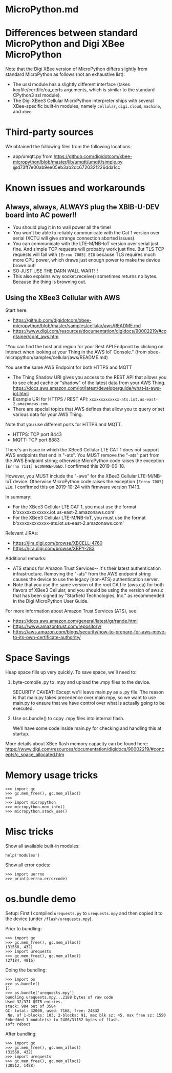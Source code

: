 # MicroPython.md


# Differences between standard MicroPython and Digi XBee MicroPython

Note that the Digi XBee version of MicroPython differs slightly from standard MicroPython
as follows (not an exhaustive list):
- The ussl module has a slightly different interface (takes keyfile/certfile/ca\_certs arguments,
  which is similar to the standard CPython3 ssl module).
- The Digi XBee3 Cellular MicroPython interpreter ships with several XBee-specific
  built-in modules, namely `cellular`, `digi.cloud`, `machine`, and `xbee`.


# Third-party sources

We obtained the following files from the following locations:

- app/umqtt.py from https://github.com/digidotcom/xbee-micropython/blob/master/lib/umqtt/umqtt/simple.py @d73ff7e00ab9ee05eb3ab2dc672032f226dda1cc


# Known issues and workarounds


## Always, always, ALWAYS plug the XBIB-U-DEV board into AC power!!

- You should plug it in to wall power all the time!
- You won't be able to reliably communicate with the Cat 1 version over serial (XCTU will give strange connection aborted issues).
- You can communicate with the LTE-M/NB-IoT version over serial just fine. And simple TCP requests will probably work just fine.
  But TLS TCP requests will fail with `[Errno 7005] EIO` because TLS requires much more CPU power, which draws just enough
  power to make the device brown out!
- SO JUST USE THE DARN WALL WART!!!
- This also explains why socket.receive() sometimes returns no bytes. Because the thing is browning out.


## Using the XBee3 Cellular with AWS

Start here:
- https://github.com/digidotcom/xbee-micropython/blob/master/samples/cellular/aws/README.md
- https://www.digi.com/resources/documentation/digidocs/90002219/#container/cont_aws.htm

"You can find the host and region for your Rest API Endpoint by clicking on Interact when looking at your Thing in the AWS IoT Console." (from xbee-micropython/samples/cellular/aws/README.md)

You use the same AWS Endpoint for both HTTPS and MQTT
- The Thing Shadow URI gives you access to the REST API that allows you to see cloud cache or "shadow" of the latest data from your AWS Thing.
  https://docs.aws.amazon.com/iot/latest/developerguide/what-is-aws-iot.html
- Example URI for HTTPS / REST API: `xxxxxxxxxxxxx-ats.iot.us-east-2.amazonaws.com`
- There are special topics that AWS defines that allow you to query or set various data for your AWS Thing.

Note that you use different ports for HTTPS and MQTT.
- HTTPS: TCP port 8443
- MQTT: TCP port 8883

There's an issue in which the XBee3 Cellular LTE CAT 1 does not support AWS endpoints that end in "-ats".
You MUST remove the "-ats" part from the AWS Endpoint string; otherwise MicroPython code raises
the exception `[Errno 7111] ECONNREFUSED`. I confirmed this 2019-06-18.

However, you MUST include the "-aws" for the XBee3 Cellular LTE-M/NB-IoT device.
Otherwise MicroPython code raises the exception `[Errno 7005] EIO`.
I confirmed this on 2019-10-24 with firmware version 11413.

In summary:
- For the XBee3 Cellular LTE CAT 1, you must use the format  b'xxxxxxxxxxxxx.iot.us-east-2.amazonaws.com'
- For the XBee3 Cellular LTE-M/NB-IoT, you must use the format  b'xxxxxxxxxxxxx-ats.iot.us-east-2.amazonaws.com'

Relevant JIRAs:
- https://jira.digi.com/browse/XBCELL-4760
-  https://jira.digi.com/browse/XBPY-283

Additional remarks:
- ATS stands for Amazon Trust Services-- it's their latest authentication infrastructure.
  Removing the "-ats" from the AWS endpoint string causes the device to use the legacy (non-ATS) authentication server.
- Note that you use the same version of the root CA file (aws.ca) for both flavors of XBee3 Cellular,
  and you should be using the version of aws.c that has been signed by "Starfield Technologies, Inc."
  as recommended in the Digi MicroPython User Guide.

For more information about Amazon Trust Services (ATS), see:
- https://docs.aws.amazon.com/general/latest/gr/rande.html
- https://www.amazontrust.com/repository/
- https://aws.amazon.com/blogs/security/how-to-prepare-for-aws-move-to-its-own-certificate-authority/


# Space Savings

Heap space fills up very quickly. To save space, we'll need to:

1) byte-compile .py to .mpy and upload the .mpy files to the device.

   SECURITY CAVEAT: Except we'll leave main.py as a .py file.
   The reason is that main.py takes precedence over main.mpy,
   so we want to use main.py to ensure that we have control
   over what is actually going to be executed.

2) Use os.bundle() to copy .mpy files into internal flash.

   We'll have some code inside main.py for checking and handling this at startup.

More details about XBee flash memory capacity can be found here: https://www.digi.com/resources/documentation/digidocs/90002219/#concepts/c_space_allocated.htm


# Memory usage tricks

```
>>> import gc
>>> gc.mem_free(), gc.mem_alloc()
>>>
>>> import micropython
>>> micropython.mem_info()
>>> micropython.stack_use()
```


# Misc tricks

Show all available built-in modules:
```
help('modules')
```

Show all error codes:
```
>>> import uerrno
>>> print(uerrno.errorcode)
```


# os.bundle demo

Setup: First I compiled `urequests.py` to `urequests.mpy` and then copied it to the device (under `/flash/urequests.mpy`).

Prior to bundling:
```
>>> import gc
>>> gc.mem_free(), gc.mem_alloc()
(31568, 432)
>>> import urequests
>>> gc.mem_free(), gc.mem_alloc()
(27184, 4816)
```

Doing the bundling:
```
>>> import os
>>> os.bundle()
[]
>>> os.bundle('urequests.mpy')
bundling urequests.mpy...2188 bytes of raw code
Used 32/371 QSTR entries.
stack: 984 out of 3584
GC: total: 32000, used: 7168, free: 24832
 No. of 1-blocks: 103, 2-blocks: 91, max blk sz: 45, max free sz: 1550
Embedded 1 module(s) to 2486/31152 bytes of flash.
soft reboot
```

After bundling:
```
>>> import gc
>>> gc.mem_free(), gc.mem_alloc()
(31568, 432)
>>> import urequests
>>> gc.mem_free(), gc.mem_alloc()
(30512, 1488)
```
